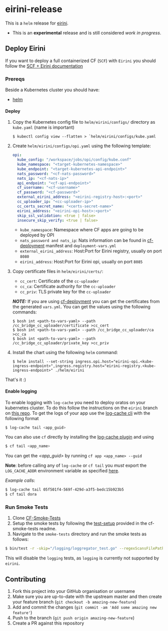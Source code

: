# eirini-release

This is a `helm` release for [eirini](https://code.cloudfoundry.org/eirini).

- This is an **experimental** release and is still considered _work in progress_.

## Deploy Eirini

If you want to deploy a full containerized CF (`SCF`) with `Eirini` you should follow the [SCF + Eirini documentation](./scf/README.md)

### Prereqs

Beside a Kubernetes cluster you should have:

- [helm](https://github.com/kubernetes/helm/blob/master/docs/install.md)

#### Deploy 

1. Copy the Kubernetes config file to `helm/eirini/configs/` directory as `kube.yaml` (name is important)
    ```
    $ kubectl config view --flatten > `helm/eirini/configs/kube.yaml
    ```

1. Create `helm/eirini/configs/opi.yaml` using the following template:
    ```yaml
    opi:
      kube_config: "/workspace/jobs/opi/config/kube.conf"
      kube_namespace: "<target-kubernetes-namespace>"
      kube_endpoint: "<target-kubernetes-api-endpoint>"
      nats_password: "<cf-nats-password>"
      nats_ip: "<cf-nats-ip>"
      api_endpoint: "<cf-api-endpoint>"
      cf_username: "<cf-username>"
      cf_password: "<cf-password>"
      external_eirini_address: "<eirini-registry-host>:<port>"
      cc_uploader_ip: "<cc-uploader-ip>"
      cc_certs_secret_name: "<certs-secret-name>"
      eirini_address: "<eirini-opi-host>:<port>"
      skip_ssl_validation: <true | false>
      insecure_skip_verify: <true | false>
    ```

    - `kube_namespace`: Namespace where CF apps are going to be deployed by OPI
    - `nats_password and nats_ip`: Nats information can be found in [cf-deployment](https://github.com/cloudfoundry/cf-deployment) manifest and `deployment-vars.yml`
    - `external_eirini_address`: Host:Port for Eirini registry, usually on port `8080`
    - `eirini_address`: Host:Port for Eirini opi, usually on port `8085`
1. Copy certificate files in `helm/eirini/certs/`:
    - `cc_cert`: Certificate of the `cc-uploader`
    - `cc_ca`: Certificate authority for the `cc-uploader`
    - `cc_priv`: TLS private key for the `cc-uploader`
    
    _**NOTE:**_ If you are using [cf-deployment](https://github.com/cloudfoundry/cf-deployment) you can get the certificates from the generated `vars.yml`. You can get the values using the following commands:
    ```
    $ bosh int <path-to-vars-yaml> --path /cc_bridge_cc_uploader/certificate >cc_cert
    $ bosh int <path-to-vars-yaml> --path /cc_bridge_cc_uploader/ca >cc_ca
    $ bosh int <path-to-vars-yaml> --path /cc_bridge_cc_uploader/private_key >cc_priv
    ```

1. Install the chart using the following `helm` command:

    ```
    $ helm install --set-string ingress.opi.host="eirini-opi.<kube-ingress-endpoint>",ingress.registry.host="eirini-registry.<kube-ingress-endpoint>" ./helm/eirini
    ```

That's it :)


#### Enable logging

To enable logging with `log-cache` you need to deploy oratos on your kubernetes cluster. To do this follow the instructions on the `eirini` branch on [this repo](https://github.com/gdankov/oratos-deployment/tree/eirini). To get the logs of your app use the [log-cache cli](https://github.com/cloudfoundry/log-cache-cli#stand-alone-cli) with the following format
```bash
$ log-cache tail <app_guid>
```
You can also use `cf` directly by installing the [log-cache plugin](https://github.com/cloudfoundry/log-cache-cli#installing-plugin) and using
```bash
$ cf tail <app_name>
```
You can get the _<app_guid>_ by running `cf app <app_name> --guid`

**Note**: before calling any of `log-cache` or `cf tail` you *must* export the `LOG_CACHE_ADDR` environment variable as specified [here](https://github.com/gdankov/oratos-deployment/tree/eirini#accessing-logs-via-logcache).

_Example calls_:
``` bash
$ log-cache tail 05f501f4-569f-429d-a3f5-bedc15b923b5
$ cf tail dora
```

### Run Smoke Tests

1. Clone [CF-Smoke-Tests](https://github.com/cloudfoundry/cf-smoke-tests)
1. Setup the smoke tests by following the [test-setup](https://github.com/cloudfoundry/cf-smoke-tests#test-setup) provided in the cf-smoke-tests readme.
1. Navigate to the `smoke-tests` directory and run the smoke tests as follows:

  ```bash
  $ bin/test -r -skip="/logging/loggregator_test.go" --regexScansFilePath=true
  ```
  This will disable the `logging` tests, as `logging` is currently not supported by `eirini`.

## Contributing

1. Fork this project into your GitHub organisation or username
1. Make sure you are up-to-date with the upstream master and then create your feature branch (`git checkout -b amazing-new-feature`)
1. Add and commit the changes (`git commit -am 'Add some amazing new feature'`)
1. Push to the branch (`git push origin amazing-new-feature`)
1. Create a PR against this repository
